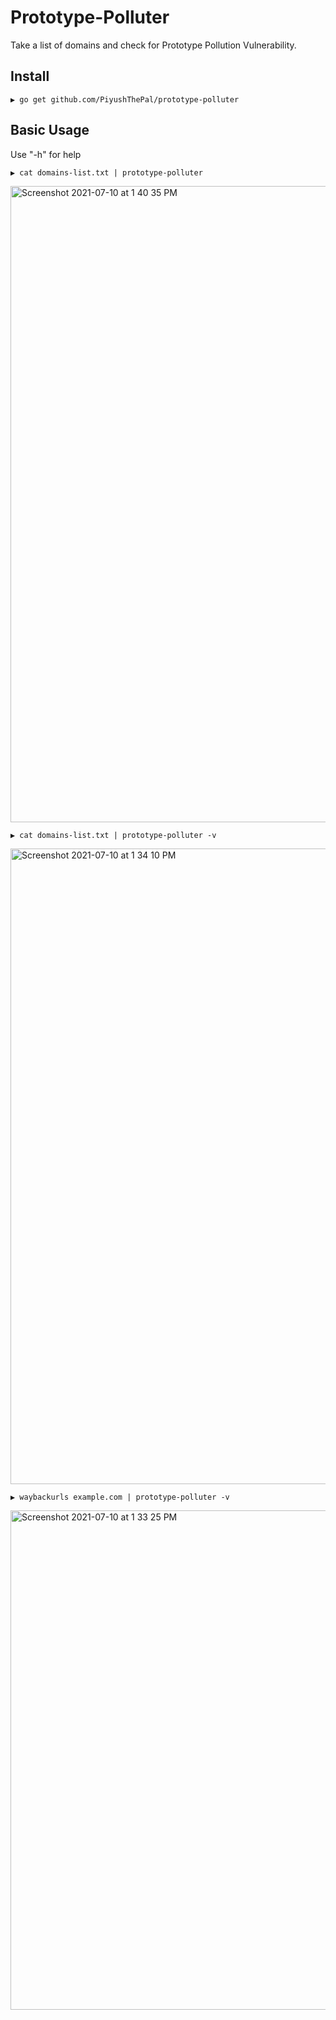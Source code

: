 # Prototype-Polluter

Take a list of domains and check for Prototype Pollution Vulnerability.

## Install

```
▶ go get github.com/PiyushThePal/prototype-polluter
```
## Basic Usage

Use "-h" for help

```
▶ cat domains-list.txt | prototype-polluter
```
<img width="1018" alt="Screenshot 2021-07-10 at 1 40 35 PM" src="https://user-images.githubusercontent.com/46394419/125156722-93690c80-e184-11eb-97d1-aac6409afda0.png">

```
▶ cat domains-list.txt | prototype-polluter -v
```
<img width="1017" alt="Screenshot 2021-07-10 at 1 34 10 PM" src="https://user-images.githubusercontent.com/46394419/125156712-864c1d80-e184-11eb-92f1-4202be0bf661.png">

```
▶ waybackurls example.com | prototype-polluter -v
```
<img width="799" alt="Screenshot 2021-07-10 at 1 33 25 PM" src="https://user-images.githubusercontent.com/46394419/125156723-93690c80-e184-11eb-8023-7dfb78eaefa2.png">

